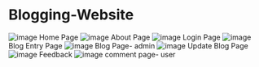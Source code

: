 # Blogging-Website
![image](https://user-images.githubusercontent.com/110155663/211080853-87de0321-9be6-469e-9a80-fa9320c30d16.png)
Home Page
![image](https://user-images.githubusercontent.com/110155663/211079847-23c55828-4382-42fb-be2f-80033a3a6626.png)
About Page
![image](https://user-images.githubusercontent.com/110155663/211079902-9b353135-a7d2-4f55-94a5-597f69d62b42.png)
Login Page
![image](https://user-images.githubusercontent.com/110155663/211080068-b627e077-2242-40f4-a54a-5d173a9aa845.png)
Blog Entry Page
![image](https://user-images.githubusercontent.com/110155663/211080545-547ffdc5-c29d-4509-b5dd-12b2763f1992.png)
Blog Page- admin
![image](https://user-images.githubusercontent.com/110155663/211080685-9a495215-52ac-4cce-bd66-5b9772928f22.png)
Update Blog Page
![image](https://user-images.githubusercontent.com/110155663/211080776-c3329a0f-a723-4ce4-ba4b-c6036099d2f5.png)
Feedback
![image](https://user-images.githubusercontent.com/110155663/211081127-a86e1062-45a1-4c51-af60-a10b890302b7.png)
comment page- user
